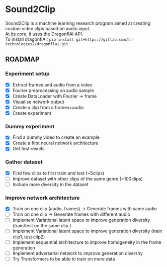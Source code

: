 # Sound2Clip
Sound2Clip is a machine learning research program aimed at creating custom video clips based on audio input.   
At its core, it uses the DragonflAI API.   
To install dragonflAI:
`pip install git+https://gitlab.com/lr-technologies2/dragonflai.git`

## ROADMAP
### Experiment setup
- [x] Extract frames and audio from a video
- [x] Fourier preprocessing on audio sample
- [x] Create DataLoader with Fourier -> frame 
- [x] Visualise network output
- [x] Create a clip from a frames+audio
- [x] Create experiment 

### Dummy experiment
- [x] Find a dummy video to create an example
- [x] Create a first neural network architecture
- [x] Get first results

### Gather dataset
- [x] Find few clips to first train and test (~5clips)
- [ ] Improve dataset with other clips of the same genre (~100clips)
- [ ] Include more diversity in the dataset

### Improve network architecture
- [x] Train on one clip (audio, frames) -> Generate frames with same audio
- [ ] Train on one clip -> Generate frames with different audio
- [ ] Implement Variational latent space to improve generation diversity (train/test on the same clip )
- [ ] Implement Variational latent space to improve generation diversity (train clip1, test clip2)
- [ ] Implement sequential architecture to improve homogeneity in the frame generation
- [ ] Implement adversarial network to improve generation diversity
- [ ] Try Transformers to be able to train on more data
